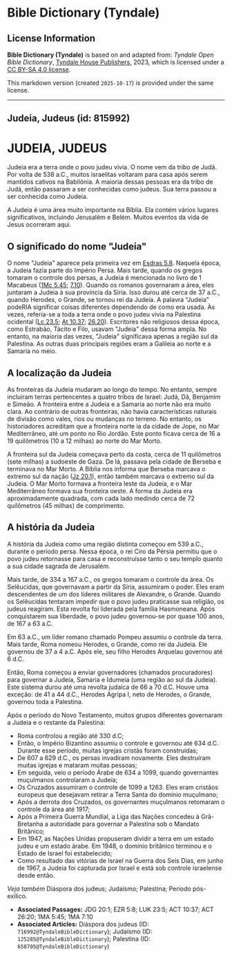 # Bible Dictionary (Tyndale)

## License Information

**Bible Dictionary (Tyndale)** is based on and adapted from: _Tyndale Open Bible Dictionary_, [Tyndale House Publishers](https://tyndaleopenresources.com/), 2023, which is licensed under a [CC BY-SA 4.0 license](https://creativecommons.org/licenses/by-sa/4.0/legalcode.en).

This markdown version (created `2025-10-17`) is provided under the same license.



--------------------------------

## Judeia, Judeus (id: 815992)

JUDEIA, JUDEUS
==============

Judeia era a terra onde o povo judeu vivia. O nome vem da tribo de Judá. Por volta de 538 a.C., muitos israelitas voltaram para casa após serem mantidos cativos na Babilônia. A maioria dessas pessoas era da tribo de Judá, então passaram a ser conhecidas como judeus. Sua terra passou a ser conhecida como Judeia.

A Judeia é uma área muito importante na Bíblia. Ela contém vários lugares significativos, incluindo Jerusalém e Belém. Muitos eventos da vida de Jesus ocorreram aqui.

O significado do nome "Judeia"
------------------------------

O nome "Judeia" aparece pela primeira vez em [Esdras 5\.8](https://ref.ly/Ezra5:8). Naquela época, a Judeia fazia parte do Império Persa. Mais tarde, quando os gregos tomaram o controle dos persas, a Judeia é mencionada no livro de 1 Macabeus ([1Mc 5\.45](https://ref.ly/1Macc5:45); [7\.10](https://ref.ly/1Macc7:10)). Quando os romanos governaram a área, eles juntaram a Judeia à sua província da Síria. Isso durou até cerca de 37 a.C., quando Herodes, o Grande, se tornou rei da Judeia. A palavra "Judeia" podeRIA significar coisas diferentes dependendo de como era usada. Às vezes, referia\-se a toda a terra onde o povo judeu vivia na Palestina ocidental ([Lc 23\.5](https://ref.ly/Luke23:5); [At 10\.37](https://ref.ly/Acts10:37); [26\.20](https://ref.ly/Acts26:20)). Escritores não religiosos dessa época, como Estrabão, Tácito e Filo, usavam "Judeia" dessa forma ampla. No entanto, na maioria das vezes, "Judeia" significava apenas a região sul da Palestina. As outras duas principais regiões eram a Galileia ao norte e a Samaria no meio.

A localização da Judeia
-----------------------

As fronteiras da Judeia mudaram ao longo do tempo. No entanto, sempre incluíram terras pertencentes a quatro tribos de Israel: Judá, Dã, Benjamim e Simeão. A fronteira entre a Judeia e a Samaria ao norte não era muito clara. Ao contrário de outras fronteiras, não havia características naturais de divisão como vales, rios ou mudanças no terreno. No entanto, os historiadores acreditam que a fronteira norte ia da cidade de Jope, no Mar Mediterrâneo, até um ponto no Rio Jordão. Este ponto ficava cerca de 16 a 19 quilômetros (10 a 12 milhas) ao norte do Mar Morto.

A fronteira sul da Judeia começava perto da costa, cerca de 11 quilômetros (sete milhas) a sudoeste de Gaza. De lá, passava pela cidade de Berseba e terminava no Mar Morto. A Bíblia nos informa que Berseba marcava o extremo sul da nação ([Jz 20\.1](https://ref.ly/Judg20:1)), então também marcava o extremo sul da Judeia. O Mar Morto formava a fronteira leste da Judeia, e o Mar Mediterrâneo formava sua fronteira oeste. A forma da Judeia era aproximadamente quadrada, com cada lado medindo cerca de 72 quilômetros (45 milhas) de comprimento.

A história da Judeia
--------------------

A história da Judeia como uma região distinta começou em 539 a.C., durante o período persa. Nessa época, o rei Ciro da Pérsia permitiu que o povo judeu retornasse para casa e reconstruísse tanto o seu templo quanto a sua cidade sagrada de Jerusalém.

Mais tarde, de 334 a 167 a.C., os gregos tomaram o controle da área. Os Selêucidas, que governavam a partir da Síria, assumiram o poder. Eles eram descendentes de um dos líderes militares de Alexandre, o Grande. Quando os Selêucidas tentaram impedir que o povo judeu praticasse sua religião, os judeus reagiram. Esta revolta foi liderada pela família Hasmoneana. Após conquistarem sua liberdade, o povo judeu governou\-se por quase 100 anos, de 167 a 63 a.C.

Em 63 a.C., um líder romano chamado Pompeu assumiu o controle da terra. Mais tarde, Roma nomeou Herodes, o Grande, como rei da Judeia. Ele governou de 37 a 4 a.C. Após ele, seu filho Herodes Arquelau governou até 6 d.C.

Então, Roma começou a enviar governadores (chamados procuradores) para governar a Judeia, Samaria e Idumeia (uma região ao sul da Judeia). Este sistema durou até uma revolta judaica de 66 a 70 d.C. Houve uma exceção: de 41 a 44 d.C., Herodes Agripa I, neto de Herodes, o Grande, governou toda a Palestina.

Após o período do Novo Testamento, muitos grupos diferentes governaram a Judeia e o restante da Palestina:

* Roma controlou a região até 330 d.C;
* Então, o Império Bizantino assumiu o controle e governou até 634 d.C. Durante esse período, muitas igrejas cristãs foram construídas;
* De 607 a 629 d.C., os persas invadiram novamente. Eles destruíram muitas igrejas e mataram muitas pessoas;
* Em seguida, veio o período Árabe de 634 a 1099, quando governantes muçulmanos controlaram a Judeia;
* Os Cruzados assumiram o controle de 1099 a 1263\. Eles eram cristãos europeus que desejavam retirar a Terra Santa do domínio muçulmano;
* Após a derrota dos Cruzados, os governantes muçulmanos retomaram o controle da área até 1917;
* Após a Primeira Guerra Mundial, a Liga das Nações concedeu à Grã\-Bretanha a autoridade para governar a Palestina sob o Mandato Britânico;
* Em 1947, as Nações Unidas propuseram dividir a terra em um estado judeu e um estado árabe. Em 1948, o domínio britânico terminou e o Estado de Israel foi estabelecido;
* Como resultado das vitórias de Israel na Guerra dos Seis Dias, em junho de 1967, a Judeia foi capturada por Israel e está sob controle israelense desde então.

*Veja também* Diáspora dos judeus; Judaísmo; Palestina; Período pós\-exílico.

* **Associated Passages:** JDG 20:1; EZR 5:8; LUK 23:5; ACT 10:37; ACT 26:20; 1MA 5:45; 1MA 7:10
* **Associated Articles:** Diáspora dos judeus (ID: `716992@TyndaleBibleDictionary`); Judaísmo (ID: `125285@TyndaleBibleDictionary`); Palestina (ID: `658705@TyndaleBibleDictionary`)

